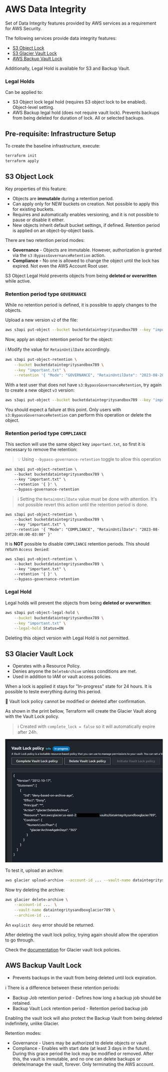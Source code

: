 # AWS Data Integrity

Set of Data Integrity features provided by AWS services as a requirement for AWS Security.

The following services provide data integrity features:

- [S3 Object Lock](#s3-object-lock)
- [S3 Glacier Vault Lock](#s3-glacier-vault-lock)
- [AWS Backup Vault Lock](#aws-backup-vault-lock)

Additionally, Legal Hold is available for S3 and Backup Vault.

### Legal Holds

Can be applied to:
- S3 Object lock legal hold (requires S3 object lock to be enabled). Object-level setting.
- AWS Backup legal hold (does not require vault lock). Prevents backups from being deleted for duration of lock. All or selected backups.

## Pre-requisite: Infrastructure Setup

To create the baseline infrastructure, execute:

```sh
terraform init
terraform apply
```

## S3 Object Lock

Key properties of this feature:

- Objects are **immutable** during a retention period.
- Can apply only for NEW buckets on creation. Not possible to apply this for existing buckets.
- Requires and automatically enables versioning, and it is not possible to pause or disable it either.
- New objects inherit default bucket settings, if defined. Retention period is applied on an object-by-object basis.

There are two retention period modes:

- **Governance** - Objects are immutable. However, authorization is granted via the `s3:BypassGovernanceRetention` action.
- **Compliance** - No one is allowed to change the object until the lock has expired. Not even the AWS Account Root user.

S3 Object Legal Hold prevents objects from being **deleted or overwritten** while active.

### Retention period type `GOVERNANCE`

While no retention period is defined, it is possible to apply changes to the objects.

Upload a new version `v2` of the file:

```sh
aws s3api put-object --bucket bucketdataintegritysandbox789 --key "important.txt" --body "artifacts/important-v2.txt"
```

Now, apply an object retention period for the object:

ℹ️ Modify the value for `RetainUntilDate` accordingly.

```sh
aws s3api put-object-retention \
    --bucket bucketdataintegritysandbox789 \
    --key "important.txt" \
    --retention '{ "Mode": "GOVERNANCE", "RetainUntilDate": "2023-08-20T20:40:00-03:00" }'
```

With a test user that does not have `s3:BypassGovernanceRetention`, try again to create a new object `v3` version:

```sh
aws s3api put-object --bucket bucketdataintegritysandbox789 --key "important.txt" --body "artifacts/important-v3.txt"
```

You should expect a failure at this point. Only users with `s3:BypassGovernanceRetention` can perform this operation or delete the object.


### Retention period type `COMPLIANCE`

This section will use the same object key `important.txt`, so first it is necessary to remove the retention:

> 💡 Using `--bypass-governance-retention` toggle to allow this operation

```
aws s3api put-object-retention \
    --bucket bucketdataintegritysandbox789 \
    --key "important.txt" \
    --retention '{ }' \
    --bypass-governance-retention
```

> ℹ️ Setting the `RetainUntilDate` value must be done with attention. It's not possible revert this action until the retention period is done.

```
aws s3api put-object-retention \
    --bucket bucketdataintegritysandbox789 \
    --key "important.txt" \
    --retention '{ "Mode": "COMPLIANCE", "RetainUntilDate": "2023-08-20T20:40:00-03:00" }'
```

It is **NOT** possible to disable `COMPLIANCE` retention periods. This should return `Access Denied`:

```
aws s3api put-object-retention \
    --bucket bucketdataintegritysandbox789 \
    --key "important.txt" \
    --retention '{ }' \
    --bypass-governance-retention
```

### Legal Hold ###

Legal holds will prevent the objects from being **deleted or overwritten**:

```sh
aws s3api put-object-legal-hold \
    --bucket bucketdataintegritysandbox789 \
    --key "important.txt" \
    --legal-hold Status=ON
```

Deleting this object version with Legal Hold is not permitted.

## S3 Glacier Vault Lock

- Operates with a Resource Policy.
- Denies anyone the `DeleteArchive` unless conditions are met.
- Used in addition to IAM or vault access policies.

When a lock is applied it stays for "In-progress" state for 24 hours. It is possible to teste everything during this period.

🚨 Vault lock policy cannot be modified or deleted after confirmation.

As shown in the print bellow, Terraform will create the Glacier Vault along with the Vault Lock policy.

> ℹ️ Created with `complete_lock = false` so it will automatically expire after 24h.

<img src=".assets/glacier.png" />

To test it, upload an archive:

```sh
aws glacier upload-archive --account-id ... --vault-name dataintegritysandboxglacier789 --body "artifacts/archive.txt"
```

Now try deleting the archive:

```sh
aws glacier delete-archive \
    --account-id ...  \
    --vault-name dataintegritysandboxglacier789 \
    --archive-id ...
```

An `explicit deny` error should be returned.

After deleting the vault lock policy, trying again should allow the operation to go through.

Check the [documentation][1] for Glacier vault lock policies.

## AWS Backup Vault Lock

- Prevents backups in the vault from being deleted until lock expiration.

ℹ️ There is a difference between these retention periods:
- Backup Job retention period - Defines how long a backup job should be retained.
- Backup Vault Lock retention period - Retention period backup job

Enabling the vault lock will also protect the Backup Vault from being deleted indefinitely, unlike Glacier.

Retention modes:
- Governance - Users may be authorized to delete objects or vault
- Compliance - Enables with start date (at least 3 days in the future). During this grace period the lock may be modified or removed. After this, the vault is immutable, and no one can delete backups or delete/manage the vault, forever. Only terminating the AWS account.





[1]: https://docs.aws.amazon.com/amazonglacier/latest/dev/vault-lock-policy.html
